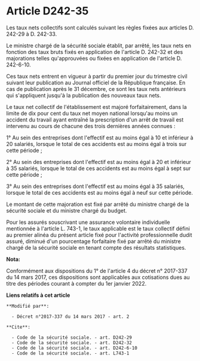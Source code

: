 # Article D242-35

Les taux nets collectifs sont calculés suivant les règles fixées aux articles D. 242-29 à D. 242-33.

Le ministre chargé de la sécurité sociale établit, par arrêté, les taux nets en fonction des taux bruts fixés en application
de l'article D. 242-32 et des majorations telles qu'approuvées ou fixées en application de l'article D. 242-6-10.

Ces taux nets entrent en vigueur à partir du premier jour du trimestre civil suivant leur publication au Journal officiel de
la République française. En cas de publication après le 31 décembre, ce sont les taux nets antérieurs qui s'appliquent
jusqu'à la publication des nouveaux taux nets.

Le taux net collectif de l'établissement est majoré forfaitairement, dans la limite de dix pour cent du taux net moyen
national lorsqu'au moins un accident du travail ayant entraîné la prescription d'un arrêt de travail est intervenu au cours
de chacune des trois dernières années connues :

1° Au sein des entreprises dont l'effectif est au moins égal à 10 et inférieur à 20 salariés, lorsque le total de ces
accidents est au moins égal à trois sur cette période ;

2° Au sein des entreprises dont l'effectif est au moins égal à 20 et inférieur à 35 salariés, lorsque le total de ces
accidents est au moins égal à sept sur cette période ;

3° Au sein des entreprises dont l'effectif est au moins égal à 35 salariés, lorsque le total de ces accidents est au moins
égal à neuf sur cette période.

Le montant de cette majoration est fixé par arrêté du ministre chargé de la sécurité sociale et du ministre chargé du budget.

Pour les assurés souscrivant une assurance volontaire individuelle mentionnée à l'article L. 743-1, le taux applicable est le
taux collectif défini au premier alinéa du présent article fixé pour l'activité professionnelle dudit assuré, diminué d'un
pourcentage forfaitaire fixé par arrêté du ministre chargé de la sécurité sociale en tenant compte des résultats
statistiques.

**Nota:**

Conformément aux dispositions du 1° de l'article 4 du décret n° 2017-337 du 14 mars 2017, ces dispositions sont applicables
aux cotisations dues au titre des périodes courant à compter du 1er janvier 2022.

**Liens relatifs à cet article**

	**Modifié par**:

	  - Décret n°2017-337 du 14 mars 2017 - art. 2

	**Cite**:

	  - Code de la sécurité sociale. - art. D242-29
	  - Code de la sécurité sociale. - art. D242-32
	  - Code de la sécurité sociale. - art. D242-6-10
	  - Code de la sécurité sociale. - art. L743-1
